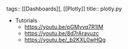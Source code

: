 tags:: [[Dashboards]], [[Plotly]]
title:: plotly.py

- Tutorials
	- https://youtu.be/pGMvvq7R1IM
	- https://youtu.be/8d7rArayuzc
	- https://youtu.be/_b2KXL0wHQg